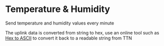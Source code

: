 # Temperature & Humidity

Send temperature and humidity values every minute

The uplink data is converted from string to hex, use an online tool such as [Hex to ASCII](https://www.rapidtables.com/convert/number/hex-to-ascii.html) to convert it back to a readable string from TTN
